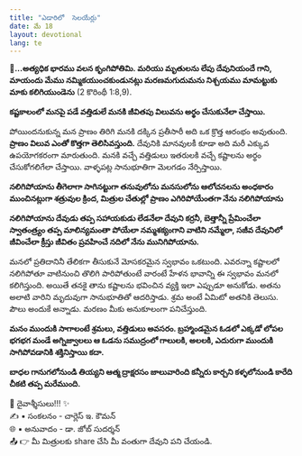 ```yaml
---
title: "ఎడారిలో  సెలయేర్లు"
date: మే 18
layout: devotional
lang: te
---
```



**📖...అత్యధిక భారము వలన కృంగిపోతిమి. మరియు మృతులను లేపు దేవునియందే గాని, మాయందు మేము నమ్మికయుంచకుండునట్లు మరణమగుదుమను నిశ్చయము మామట్టుకు మాకు కలిగియుండెను**
(2 కొరింథీ 1:8,9). 

**కష్టకాలంలో మనపై పడే వత్తిడులే మనకి జీవితపు విలువను అర్థం చేసుకునేలా చేస్తాయి.** 

పోయిందనుకున్న మన ప్రాణం తిరిగి మనకి దక్కిన ప్రతీసారీ అది ఒక క్రొత్త ఆరంభం అవుతుంది. 
**ప్రాణం విలువ ఎంతో కొత్తగా తెలిసివస్తుంది.** దేవునికి మానవులకీ కూడా అది మరీ ఎక్కువ ఉపయోగకరంగా మారుతుంది. మనకి వచ్చే వత్తిడులు ఇతరులకి వచ్చే కష్టాలను అర్థం చేసుకోగలిగేలా చేస్తాయి. వాళ్ళపట్ల సానుభూతిగా మెలగడం నేర్పిస్తాయి.

**నలిగిపోయాను తీగెలాగా సాగినట్టుగా తనువులోను మనసులోను ఆలోచనలను అంధకారం ముంచినట్లుగా శత్రువుల క్రింద, మిత్రుల చేతుల్లో ప్రాణం ఎగిరిపోయేంతగా నేను నలిగిపోయాను**

**నలిగిపోయాను దేవుడు తప్ప సహాయకుడు లేడనేలా దేవుని కర్రనీ, బెత్తాన్నీ ప్రేమించేలా స్వాతంత్ర్యం తప్ప మాలిన్యమంతా పోయేలా నమ్మశక్యంగాని వాటిని నమ్మేలా, సజీవ దేవునిలో జీవించేలా క్రీస్తు జీవితం ప్రవహించే నదిలో నేను మునిగిపోయాను.** 

మనలో ప్రతిదానినీ తేలికగా తీసుకునే మోసకరమైన స్వభావం ఒకటుంది. ఎవరన్నా కష్టాలలో నలిగిపోతూ వాటినుంచి తొలిగి పారిపోతుంటే వారంటే హేళన భావాన్ని ఈ స్వభావం మనలో కలిగిస్తుంది. అయితే తనకై తాను కష్టాలను భవించిన వ్యక్తి ఇలా ఎప్పుడూ అనుకోడు. అతను అలాటి వారిని మృదువుగా సానుభూతితో ఆదరిస్తాడు. శ్రమ అంటే ఏమిటో అతనికి తెలుసు. పౌలు అందుకే అన్నాడు. మరణం మీకు అనుకూలంగా పనిచేస్తుంది.

**మనం ముందుకి సాగాలంటే శ్రమలు, వత్తిడులు అవసరం. బ్రహ్మాండమైన ఓడలో ఎక్కడో లోపల భగభగ మండే అగ్నిజ్వాలలు ఆ ఓడను సముద్రంలో గాలులకి, అలలకి, ఎదురుగా ముందుకి సాగిపోవడానికి శక్తినిస్తాయి కదా.**

**బాధల గానుగలోనుండి తియ్యని ఆత్మ ద్రాక్షరసం జాలువారింది కన్నీరు కార్చని కళ్ళలోనుండి కారేది చీకటి తప్ప మరేముంది.**

<div class="blessing">🙏 <span class="bless-text">దైవాశ్శీసులు!!!</span> ✨</div>

<div class="credit">✍️ <span class="credit-text">▪ సంకలనం - చార్లెస్ ఇ. కౌమన్</span></div>
<div class="credit">🌐 <span class="credit-text">▪ అనువాదం - డా. జోబ్ సుదర్శన్</span></div>


<div class="share">📤 👉 <span class="share-text">మీ మిత్రులకు share చేసి మీ వంతుగా దేవుని పని చేయండి.</span></div>
